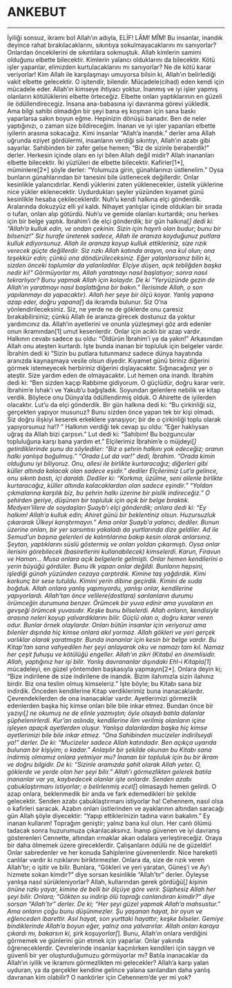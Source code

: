 # ANKEBUT
---
İyiliği sonsuz, ikramı bol Allah’ın adıyla,
ELİF! LÂM! MÎM!
Bu insanlar, inandık deyince rahat bırakılacaklarını, sıkıntıya sokulmayacaklarını mı sanıyorlar?
Onlardan öncekilerini de sıkıntılara sokmuştuk. Allah kimlerin samimi olduğunu elbette bilecektir. Kimlerin yalancı olduklarını da bilecektir.
Kötü işler yapanlar, elimizden kurtulacaklarını mı sanıyorlar? Ne de kötü karar veriyorlar!
Kim Allah ile karşılaşmayı umuyorsa bilsin ki, Allah’ın belirlediği vakit elbette gelecektir. O işitendir, bilendir.
Mücadele(cihad) eden kendi için mücadele eder. Allah’ın kimseye ihtiyacı yoktur.
İnanmış ve iyi işler yapmış olanların kötülüklerini elbette örteceğiz. Elbette onları yaptıklarının en güzeli ile ödüllendirecegiz.
İnsana ana-babasına iyi davranma görevi yükledik. Ama bilgi sahibi olmadığın bir şeyi bana eş koşman için sana baskı yaparlarsa sakın boyun eğme. Hepinizin dönüşü banadır. Ben de neler yaptığınızı, o zaman size bildireceğim.
İnanan ve iyi işler yapanları elbette iyilerin arasına sokacağız.
Kimi insanlar “Allah’a inandık.” derler ama Allah uğrunda eziyet gördülermi,  insanların verdiği sıkıntıyı, Allah’ın azabı gibi sayarlar. Sahibinden bir zafer gelse hemen; “Biz de sizinle beraberdik!” derler. Herkesin içinde olanı en iyi bilen Allah değil midir?
Allah inananları elbette bilecektir. İki yüzlüleri de elbette bilecektir.
Kafirler[1*], müminlere[2*]  şöyle derler: “Yolumuza girin, günahlarınızı üstlenelim.” Oysa bunların günahlarından bir tanesini bile üstlenecek değillerdir. Onlar kesinlikle yalancıdırlar.
Kendi yüklerini zaten yüklenecekler, üstelik yüklerine nice yükler eklenecektir. Uydurdukları şeyler yüzünden kıyamet günü kesinlikle hesaba çekileceklerdir.
Nuh’u kendi halkına elçi gönderdik. Aralarında dokuzyüz elli yıl kaldı. Nihayet yanlışlar içinde oldukları bir sırada o tufan, onları alıp götürdü.
Nuh’u ve gemide olanları kurtardık; onu herkes için bir belge yaptık.
İbrahim’i de elçi gönderdik; bir gün halkına[*] dedi ki: “Allah’a kulluk edin, ve ondan çekinin. Sizin için hayırlı olan budur; bunu bir bilseniz!”
Siz hurafe üreterek sadece, Allah ile aranıza koyduğunuz putlara kulluk ediyorsunuz.  Allah ile aranıza koyup kulluk ettikleriniz, size rızık verecek güçte değillerdir. Siz rızkı Allah katında arayın, ona kul olun; ona teşekkür edin; çünkü ona döndürüleceksiniz.
Eğer yalanlarsanız bilin ki, sizden önceki toplumlar da yalanladılar. Elçiye düşen, açık tebliğden başka nedir ki!"
Görmüyorlar mı, Allah yaratmayı nasıl başlatıyor; sonra nasıl tekrarlıyor? Bunu yapmak Allah için kolaydır.
De ki “Yeryüzünde gezin de Allah’ın yaratmayı nasıl başlattığına bir bakın.” İlerisinde  Allah, o son yapılanmayı da yapacaktır). Allah her şeye bir ölçü koyar.
Yanlış yapana azap eder, doğru yapana[*] da ikramda bulunur. Siz O’na yönlendirileceksiniz.
Siz, ne yerde ne de göklerde onu çaresiz bırakabilirsiniz; çünkü Allah ile  aranıza girecek dostunuz da yoktur yardımcınız da.
Allah’ın ayetlerini ve onunla yüzleşmeyi göz ardı edenler onun ikramından[1] umut kesenlerdir. Onlar için acıklı bir azap vardır.
Halkının cevabı sadece şu oldu: “Öldürün İbrahim’i ya da yakın!” Arkasından Allah onu ateşten kurtardı. İşte bunda inanan bir topluluk için belgeler vardır.
İbrahim dedi ki “Sizin bu putlara tutunmanız sadece dünya hayatında aranızda kaynaşmaya vesile olsun diyedir. Kıyamet günü biriniz diğerini görmek istemeyecek herbiriniz diğerini dışlayacaktır. Sığınacağınız yer o ateştir. Size yardım eden de olmayacaktır.
Lut hemen ona inandı. İbrahim dedi ki: “Ben sizden kaçıp Rabbime gidiyorum. O güçlüdür, doğru karar verir.
İbrahim’e İshak’ı ve Yakub’u bağışladık. Soyundan gelenlere nebilik ve kitap verdik. Böylece onu Dünya’da ödüllendirmiş olduk. O Ahirette de iyilerden olacaktır.
Lut’u da elçi gönderdik. Bir gün halkına dedi ki: “Bu çirkinliği siz, gerçekten yapıyor musunuz? Bunu sizden önce yapan tek bir kişi olmadı.
Siz doğru ilişkiyi keserek erkeklere yanaşıyor; bir de o çirkinliği toplu olarak yapıyorsunuz ha!? ” Halkının verdiği tek cevap şu oldu: “Eğer haklıysan uğraş da Allah bizi çarpsın.”
Lut dedi ki: “Sahibim! Bu bozguncular topluluğuna karşı bana yardım et.”
Elçilerimiz İbrahim’e o müjdeyi[*] getirdiklerinde şunu da söylediler: “Biz o şehrin halkını yok edeceğiz; oranın halkı yanlışa boğulmuş.”
“Orada Lut da var!” dedi, İbrahim. “Orada kimin olduğunu iyi biliyoruz. Onu, ailesi ile birlikte kurtaracağız; diğerleri gibi küller altında kalacak olan sadece eşidir.” dediler
Elçilerimiz Lut’a gelince, onu sıkıntı bastı, içi daraldı. Dediler ki: “Korkma, üzülme, seni ailenle birlikte kurtaracağız, küller altında kalacaklardan olan sadece eşindir.”
“Yoldan çıkmalarına karşılık biz, bu şehrin halkı üzerine bir pislik indireceğiz.”
O şehirden geriye, düşünen bir topluluk için açık bir belge bıraktık.
Medyen’lilere de soydaşları Şuayb’ı elçi gönderdik; onlara dedi ki: “Ey halkım! Allah’a kulluk edin; Ahiret günü bir beklentiniz olsun. Huzursuzluk çıkararak Ülkeyi karıştırmayın.”
Ama onlar Şuayb’a yalancı, dediler. Bunun üzerine onları, bir yer sarsıntısı yakaladı da yurtlarında dize geldiler.
Ad ile Semud’un başına gelenleri de kalıntılarına bakıp kesin olarak anlarsınız. Şeytan, yaptıklarını süslü göstermiş ve onları yoldan çıkarmıştı. Oysa onlar ilerisini görebilecek (basiretlerini kullanabilecek) kimselerdi.
Karun, Firavun ve Haman...  Musa onlara açık belgelerle gelmişti. Onlar hemen kendilerini o yerin büyüğü gördüler. Bunu ilk yapan onlar değildi.
Bunların hepsini, işlediği günah yüzünden cezaya çarptırdık. Kimine taş yağdırdık. Kimi korkunç bir sese tutuldu. Kimini yerin dibine geçirdik. Kimini de suda boğduk. Allah onlara yanlış yapmıyordu, yanlışı onlar, kendilerine yapıyorlardı.
Allah’tan önce velilere(dostlara) sarılanların durumu örümceğin durumuna benzer.  Örümcek bir yuva edinir ama yuvaların en gevşeği örümcek yuvasıdır. Keşke bunu bilselerdi.
Allah onların, kendisiyle arasına neleri koyup yalvardıklarını bilir. Güçlü olan o, doğru karar veren odur.
Bunlar örnek olaylardır. Onları bütün insanlar için veriyoruz ama bilenler dışında hiç kimse onlara akıl yormaz.
Allah gökleri ve yeri gerçek varlıklar olarak yaratmıştır. Bunda inananlar için kesin bir belge vardır.
Bu Kitap’tan sana vahyedilen her şeyi anlayarak oku ve namazı tam kıl. Namaz her çeşit fuhuşu ve kötülüğü engeller. Allah’ın zikri (Kitabı) en önemlisidir. Allah, yaptığınız her işi bilir.
Yanlış davrananlar dışındaki Ehl-i Kitapla[1*] mücadeleyi, en güzel yöntemden başkasıyla yapmayın[2*]. Onlara deyin ki; “Bize indirilene de size indirilene de inandık. Bizim ilahımızla sizin ilahınız birdir. Biz ona teslim olmuş kimseleriz.”
İşte böyle; bu Kitabı sana biz indirdik. Önceden kendilerine Kitap verdiklerimiz buna inanacaklardır. Çevrendekilerden de ona inanacaklar vardır. Ayetlerimizi görmezlik edenlerden başka hiç kimse onları bile bile inkar etmez.
Bundan önce bir yazıyı[*] ne okumuş ne de elinle yazmıştın; öyle olsaydı batıla dalanlar şüphelenirlerdi.
Kur’an aslında, kendilerine ilim verilmiş olanların içine işleyen apaçık ayetlerden oluşur. Yanlışa dalanlardan başka hiç kimse ayetlerimizi bile bile inkar etmez.
“Ona Sahibinden mucizeler indirilseydi ya!” derler. De ki: “Mucizeler sadece Allah katındadır. Ben açıkça uyarıda bulunan bir kişiyim; o kadar.”
Anlaşılır bir şekilde okunan bu Kitabı sana indirmiş olmamız onlara yetmiyor mu? İnanan bir topluluk için bu bir ikram ve doğru bilgidir.
De ki: “Sizinle aramızda şahit olarak Allah yeter. O, göklerde ve yerde olan her şeyi bilir.” Allah’ı görmezlikten gelerek batıla inananlar var ya, kaybedecek olanlar işte onlardır.
Senden azabı çabuklaştırmanı istiyorlar; o belirlenmiş ecel[*] olmasaydı hemen gelirdi. O azap onlara, beklenmedik bir anda ve fark edemedikleri bir şekilde gelecektir.
Senden azabı çabuklaştırmanı istiyorlar ha! Cehennem, nasıl olsa o kafirleri saracak.
Azabın onları üstlerinden ve ayaklarının altından saracağı gün Allah şöyle diyecektir: “Yapıp ettiklerinizin tadına varın bakalım.”
Ey inanan kullarım! Toprağım geniştir; yalnız bana kul olun.
Her canlı ölümü tadacak sonra huzurumuza çıkarılacaksınız.
İnanıp güvenen ve iyi davranış gösterenleri Cennette, altından ırmaklar akan odalara yerleştireceğiz. Oraya bir daha ölmemek üzere gireceklerdir. Çalışanların ödülü ne de güzeldir!
Onlar sabredenler ve her konuda Sahiplerine güvenenlerdir.
Nice hareketli canlılar vardır ki rızıklarını biriktirmezler. Onlara da, size de rızık veren Allah’tır; o işitir ve bilir.
Bunlara,  “Gökleri ve yeri ya­ratan, Güneş’i ve Ay’ı hizmete sokan kimdir?” diye sorsan kesinlikle “Allah’tır” derler. Öyleyse yanlışa nasıl sürükleniyorlar?
Allah, kullarından gerek gördüğü[*] kişinin önüne rızkı yayar, kimine de belli bir ölçüye göre verir. Şüphesiz Allah her şeyi bilir.
Onlara; “Gökten su indirip ölü toprağı canlandıran kimdir?” diye sorsan “Allah’tır” derler. De ki; “Her şeyi güzel yapmak Allah’a mahsustur.” Ama onların çoğu bunu düşünmezler.
Şu yaşanan hayat, bir oyun ve eğlenceden ibarettir. Asıl hayat, son yurttaki hayattır; keşke bilseler.
Gemiye bindiklerinde Allah’a boyun eğer, yalnız ona yalvarırlar. Allah onları karaya çıkardı mı, bakarsın ki, şirk koşuyorlar[*].
Bunu, Allah’ın onlara verdiğini görmemek ve günlerini gün etmek için yaparlar. Onlar yakında öğreneceklerdir.
Çevrelerinde insanlar kaçırılırken kendileri için saygın ve güvenli bir yer oluşturduğumuzu görmüyorlar mı? Batıla inanacaklar da Allah’ın iyilik ve ikramını görmezlikten mi gelecekler?
Allah’a karşı yalan uyduran, ya da gerçekler kendine gelince yalana sarılandan daha yanlış davranan kim olabilir? O nankörler için Cehennem’de yer mi yok?